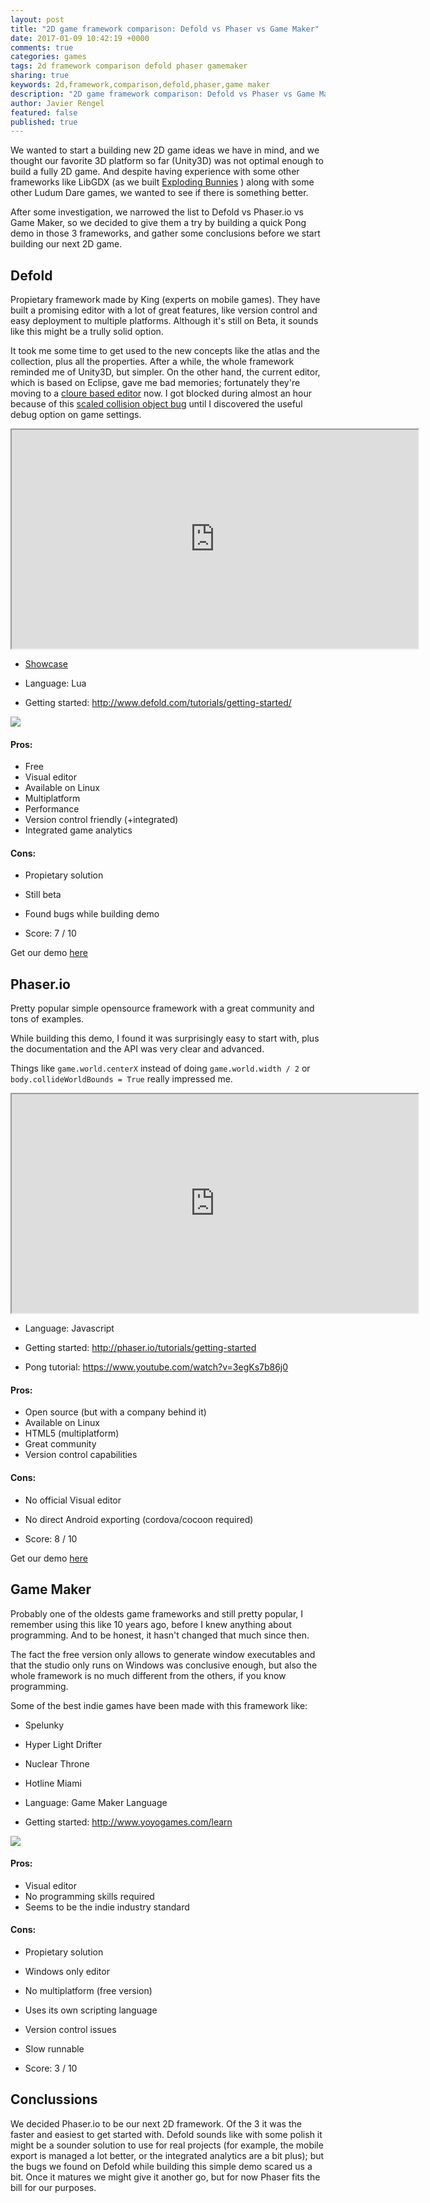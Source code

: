 ```yaml
---
layout: post
title: "2D game framework comparison: Defold vs Phaser vs Game Maker"
date: 2017-01-09 10:42:19 +0000
comments: true
categories: games
tags: 2d framework comparison defold phaser gamemaker
sharing: true
keywords: 2d,framework,comparison,defold,phaser,game maker
description: "2D game framework comparison: Defold vs Phaser vs Game Maker"
author: Javier Rengel
featured: false
published: true
---
```


We wanted to start a building new 2D game ideas we have in mind, and we thought
our favorite 3D platform so far (Unity3D) was not optimal enough to build a fully 2D game.
And despite having experience with some other frameworks like LibGDX (as we built
[Exploding Bunnies](/projects/timebomb2) ) along with some other Ludum Dare games,
we wanted to see if there is something better.

After some investigation, we narrowed the list to Defold vs Phaser.io vs Game Maker,
 so we decided to give them a try by building a quick Pong demo in those 3 frameworks,
and gather some conclusions before we start building our next 2D game.

<!--more-->

## Defold

Propietary framework made by King (experts on mobile games). They have built a
promising editor with a lot of great features, like version control and easy deployment to multiple platforms.
Although it's still on Beta, it sounds like this might be a trully solid option.

It took me some time to get used to the new concepts like the atlas and the collection, plus all the properties.
After a while, the whole framework reminded me of Unity3D, but simpler.
On the other hand, the current editor, which is based on Eclipse, gave me bad memories;
fortunately they're moving  to a [cloure based editor](http://www.defold.com/roadmap/) now.
I got blocked during almost an hour because of this
[scaled collision object bug](https://forum.defold.com/t/scaling-collision-object-when-game-object-is-scaled-def-521/547)
until I discovered the useful debug option on game settings.

<iframe src='http://html5.coconauts.net/2d-framework-comparison/defold/' width=650 height=350></iframe>

* [Showcase](http://www.defold.com/showcase/)

* Language: Lua

* Getting started: http://www.defold.com/tutorials/getting-started/

<img src='/images/posts/2017-01-09-2d-framework/defold-editor.png'/>

#### Pros:
* Free
* Visual editor
* Available on Linux
* Multiplatform
* Performance
* Version control friendly (+integrated)
* Integrated game analytics

#### Cons:
* Propietary solution
* Still beta
* Found bugs while building demo

* Score:  7 / 10

Get our demo [here](https://github.com/rephus/pong-sample-defold)

## Phaser.io

Pretty popular simple opensource framework  with a great community and tons of examples.

While building this demo, I found it was surprisingly easy to start with,
plus the documentation and the API was very clear and advanced.

Things like `game.world.centerX` instead of doing `game.world.width / 2` or
`body.collideWorldBounds = True` really impressed me.

<iframe src='http://html5.coconauts.net/2d-framework-comparison/phaser/' width=650 height=350></iframe>

* Language: Javascript

* Getting started: http://phaser.io/tutorials/getting-started

* Pong tutorial: https://www.youtube.com/watch?v=3egKs7b86j0


#### Pros:
* Open source (but with a company behind it)
* Available on Linux
* HTML5 (multiplatform)
* Great community
* Version control capabilities

#### Cons:
* No official Visual editor
* No direct Android exporting (cordova/cocoon required)

* Score: 8 / 10

Get our demo [here](https://github.com/rephus/pong-sample-phaser)

## Game Maker

Probably one of the oldests game frameworks and still pretty popular,
I remember using this like 10 years ago, before I knew anything about programming.
And to be honest, it hasn't changed that much since then.

The fact the free version only allows to generate window executables and
that the studio only runs on Windows was conclusive enough,
but also the whole framework is no much different from the others,
if you know programming.

Some of the best indie games have been made with this framework like:

* Spelunky
* Hyper Light Drifter
* Nuclear Throne
* Hotline Miami

* Language: Game Maker Language

* Getting started: http://www.yoyogames.com/learn

<img src='/images/posts/2017-01-09-2d-framework/gamemaker-editor.png'/>

#### Pros:
* Visual editor
* No programming skills required
* Seems to be the indie industry standard

#### Cons:
* Propietary solution
* Windows only editor
* No multiplatform (free version)
* Uses its own scripting language
* Version control issues
* Slow runnable

* Score:  3 / 10

## Conclussions

We decided Phaser.io to be our next 2D framework. Of the 3 it was the faster and easiest to get started with. Defold sounds like with some polish it might be a sounder solution to use for real projects (for example, the mobile export is managed a lot better, or the integrated analytics are a bit plus); but the bugs we found on Defold while building this simple demo scared us a bit. Once it matures we might give it another go, but for now Phaser fits the bill for our purposes.
